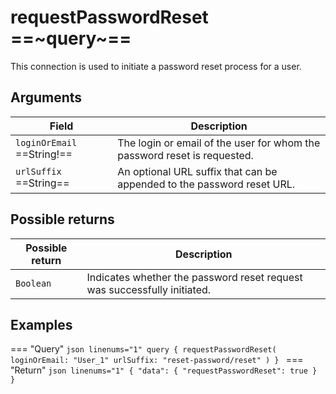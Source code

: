 # requestPasswordReset  ==~query~==

This connection is used to initiate a password reset process for a user.

## Arguments

| Field                        | Description                                                                 |
|------------------------------|-----------------------------------------------------------------------------|
| `loginOrEmail`  ==String!==  | The login or email of the user for whom the password reset is requested.    |
| `urlSuffix`  ==String==      | An optional URL suffix that can be appended to the password reset URL.      |


## Possible returns

| Possible return | Description                           	                                  |
|-----------------|--------------------------------------------------------------------------	|
| `Boolean`     	| Indicates whether the password reset request was successfully initiated.	|

## Examples

=== "Query"
    ```json linenums="1"
    query {
      requestPasswordReset(
        loginOrEmail: "User_1"
        urlSuffix: "reset-password/reset"
      )
    }
    ```
=== "Return"
    ```json linenums="1"
    {
      "data": {
        "requestPasswordReset": true
      }
    }
    ```

